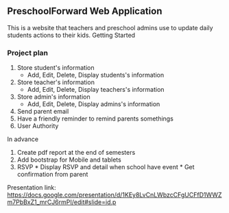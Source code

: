 ## PreschoolForward Web Application
This is a website that teachers and preschool admins use to update daily students actions to their kids.
Getting Started

### Project plan
1. Store student's information
    * Add, Edit, Delete, Display students's information
2. Store teacher's information
    * Add, Edit, Delete, Display teachers's information
3. Store admin's information
    * Add, Edit, Delete, Display admins's information
4. Send parent email
5. Have a friendly reminder to remind parents somethings 
6. User Authority 


In advance
1. Create pdf report at the end of semesters
2. Add bootstrap for Mobile and tablets
3. RSVP 
       * Display RSVP and detail when school have event
       * Get confirmation from parent 

Presentation link: https://docs.google.com/presentation/d/1KEy8LvCnLWbzcCFgUCFfD1WWZm7PbBxZ1_mrCJ6rmPI/edit#slide=id.p
